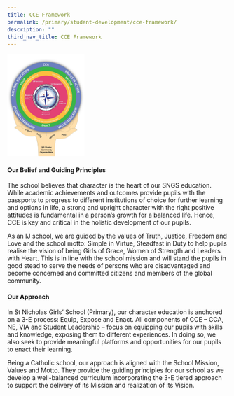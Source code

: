 ```yaml
---
title: CCE Framework
permalink: /primary/student-development/cce-framework/
description: ""
third_nav_title: CCE Framework
---
```

<img style="width: 35%;" src="/images/cce.jpg" />
<h4><strong>Our Belief and Guiding Principles</strong></h4>
<p>The school believes that character is the heart of our SNGS education. While academic achievements and outcomes provide pupils with the passports to progress to different institutions of choice for further learning and options in life, a strong and upright character with the right positive attitudes is fundamental in a person&rsquo;s growth for a balanced life. Hence, CCE is key and critical in the holistic development of our pupils.</p>
<p>As an IJ school, we are guided by the values of Truth, Justice, Freedom and Love and the school motto: Simple in Virtue, Steadfast in Duty to help pupils realise the vision of being Girls of Grace, Women of Strength and Leaders with Heart. This is in line with the school mission and will stand the pupils in good stead to serve the needs of persons who are disadvantaged and become concerned and committed citizens and members of the global community.</p>
<h4><strong>Our Approach</strong></h4>
<p>In St Nicholas Girls&rsquo; School (Primary), our character education is anchored on a 3-E process: Equip, Expose and Enact. All components of CCE &ndash; CCA, NE, VIA and Student Leadership &ndash; focus on equipping our pupils with skills and knowledge, exposing them to different experiences. In doing so, we also seek to provide meaningful platforms and opportunities for our pupils to enact their learning.</p>
<p>Being a Catholic school, our approach is aligned with the School Mission, Values and Motto. They provide the guiding principles for our school as we develop a well-balanced curriculum incorporating the 3-E tiered approach to support the delivery of its Mission and realization of its Vision.</p>